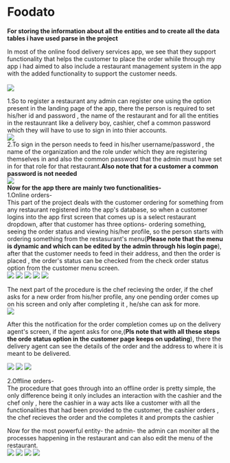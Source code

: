 # Foodato

**For storing the information about all the entities and to create all the data tables i have used parse in the project**

In most of the online food delivery services app, we see that they support functionality that helps the customer to place the order whiile through my app i had aimed to also include a restaurant management system in the app with the added functionality to support the customer needs.<br>
<br>
![](images/img1.jpg)
<br>

1.So to register a restaurant any admin can register one using the option present in the landing page of the app, there the person is required to set his/her id and password , the name of the restaurant and for all the entities in the restaunrant like a delivery boy, cashier, chef a common password which they will have to use to sign in into thier accounts.<br>
![](images/img16.jpeg)
<br>
2.To sign in the person needs to feed in his/her username/password , the name of the organization and the role under which they are registering themselves in and also the common 
password that the admin must have set in for that role for that restaurant.**Also note that for a customer a common password is not needed**
<br>
![](images/img2.jpeg)
<br>
**Now for the app there are mainly two functionalities-**<br>
1.Online orders-<br>
  This part of the project deals with the customer ordering for something from any restaurant registered into the app's database, so when a customer logins into the app first     screen that comes up is a select restaurant dropdown, after that customer has three options- ordering something, seeing the order status and viewing his/her profile, so the     person starts with ordering something from the restasurant's menu(**Please note that the menu is dynamic and which can be edited by the admin through his login page**), after     that the customer needs to feed in their address, and then the order is placed , the order's status can be checked from the check order status option from the customer menu       screen.
  <br>
![](images/img11.jpeg)
![](images/img12.jpeg)
![](images/img13.jpeg)
![](images/img14.jpeg)
![](images/img15.jpeg)
<br>


  
  The next part of the procedure is the chef recieving the order, if the chef asks for a new order from his/her profile, any one pending order comes up on his screen and only
  after completing it , he/she can ask for more.
<br>
![](images/img10.jpeg)
<br>
  
  After this the notification for the order completion comes up on the delivery agent's screen, if the agent asks for one,(**Pls note that with all these steps the orde status 
  option in the customer page keeps on updating**), there the delivery agent can see the details of the order and the address to where it is meant to be delivered.
  <br>
  
![](images/img9.jpeg)
![](images/img8.jpeg)
![](images/img7.jpeg)
<br>

2.Offline orders-<br>
  The procedure that goes through into an offline order is pretty simple, the only difference being it only includes an interaction with the cashier and the chef only , here the
  cashier in a way acts like a customer with all the functionalities that had been provided to the customer, the cashier orders , the chef recieves the order and the completes it
  and prompts the cashier

Now for the most powerful entity- the admin- the admin can moniter all the processes happening in the restaurant and can also edit the menu of the restaurant.
<br>
![](images/img6.jpeg)
![](images/img5.jpeg)
![](images/img4.jpeg)
![](images/img3.jpeg)


